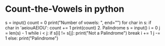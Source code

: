 # Count-the-Vowels in python
s = input() 
count = 0
print("Number of vowels: ", end="")
for char in s:
    if char in 'aeiouAEIOU':
        count += 1
print(count)
2.	Palindrome
s = input()
i = 0
j = len(s) - 1
while i < j:
    if s[i] != s[j]:
        print("Not a Palindrome")
        break
    i += 1
    j -= 1
else:
    print("Palindrome")
